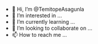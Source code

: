 - 👋 Hi, I’m @TemitopeAsagunla
- 👀 I’m interested in ...
- 🌱 I’m currently learning ...
- 💞️ I’m looking to collaborate on ...
- 📫 How to reach me ...

<!---
TemitopeAsagunla/TemitopeAsagunla is a ✨ special ✨ repository because its `README.md` (this file) appears on your GitHub profile.
You can click the Preview link to take a look at your changes.
--->
